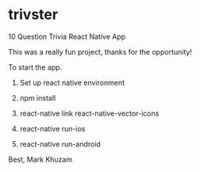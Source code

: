 # trivster

10 Question Trivia React Native App

This was a really fun project, thanks for the opportunity!

To start the app.

1. Set up react native environment

2. npm install

3. react-native link react-native-vector-icons

4. react-native run-ios

5. react-native run-android

Best,
Mark Khuzam
